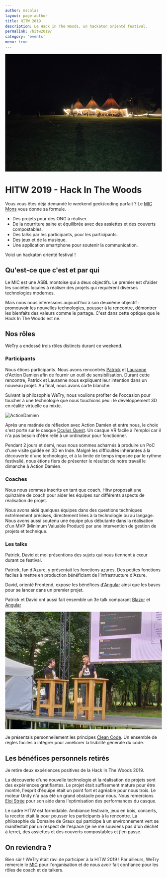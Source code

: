 ```yaml
---
author: mscolas
layout: page-author
title: HITW 2019
description: Le Hack In The Woods, un hackaton orienté festival.
permalink: /hitw2019/
category: 'events'
menu: true
---
```


![night](/images/hitw-2019/night.jpg)

# HITW 2019 - Hack In The Woods

Vous vous êtes déjà demandé le weekend geek/coding parfait ? Le [MIC Mons](https://www.mic-belgique.be/) vous donne sa formule.

* Des projets pour des ONG à réaliser.
* De la nourriture saine et équilibrée avec des assiettes et des couverts compostables.
* Des talks par les participants, pour les participants.
* Des jeux et de la musique.
* Une application smartphone pour soutenir la communication.

Voici un hackaton orienté festival !

## Qu'est-ce que c'est et par qui

Le MIC est une ASBL montoise qui a deux objectifs. Le premier est d'aider les sociétés locales à réaliser des projets qui requièrent diverses technologies modernes.

Mais nous nous intéressons aujourd'hui à son deuxième objectif : promouvoir les nouvelles technologies, pousser à la rencontre, démontrer les bienfaits des valeurs comme le partage. C'est dans cette optique que le Hack In The Woods est né.

## Nos rôles

WeTry a endossé trois rôles distincts durant ce weekend.

### Participants

Nous étions participants. Nous avons rencontrés [Patrick](https://www.linkedin.com/in/patrick-suykerbuyk-b67055185/) et [Lauranne](https://www.linkedin.com/in/lauranne-paris-antelo-492844b4/) d'Action Damien afin de fournir un outil de sensibilisation. Durant cette rencontre, Patrick et Lauranne nous expliquent leur intention dans un nouveau projet. Au final, nous avons carte blanche.

Suivant la philosophie WeTry, nous voulions profiter de l'occasion pour toucher à une technologie que nous touchions peu : le développement 3D en réalité virtuelle ou mixte.

![ActionDamien](/images/hitw-2019/action-damien.jpg)

Après une matinée de réflexion avec Action Damien et entre nous, le choix s'est porté sur le casque [Oculus Quest](https://www.oculus.com/quest/?locale=fr_FR). Un casque VR facile à l'emploi car il n'a pas besoin d'être relié à un ordinateur pour fonctionner.

Pendant 2 jours et demi, nous nous sommes acharnés à produire un PoC d'une visite guidée en 3D en Inde. Malgré les difficultés inhérantes à la découverte d'une technologie, et à la limite de temps imposée par le rythme festivalié, nous étions fiers de présenter le résultat de notre travail le dimanche à Action Damien.

### Coaches

Nous nous sommes inscrits en tant que coach. Hitw proposait une quinzaine de coach pour aider les équipes sur différents aspects de réalisation de projet.

Nous avons aidé quelques équipes dans des questions techniques extrêmement précises, directement liées à la technologie ou au langage.
Nous avons aussi soutenu une équipe plus débutante dans la réalisation d'un MVP (Minimum Valuable Product) par une intervention de gestion de projets et technique.

### Les talks

Patrick, David et moi présentions des sujets qui nous tiennent à cœur durant ce festival.

Patrick, fan d'Azure, y présentait les fonctions azures. Des petites fonctions faciles à mettre en production bénéficiant de l'infrastructure d'Azure.

David, orienté Frontend, expose les bénéfices [d'Angular](https://angular.io) ainsi que les bases pour se lancer dans un premier projet.

Patrick et David ont aussi fait ensemble un 3e talk comparant [Blazor](https://dotnet.microsoft.com/apps/aspnet/web-apps/blazor) et [Angular](https://angular.io)

![BlazorAngular](/images/hitw-2019/blazor-angular.jpg)

Je présentais personnellement les principes [Clean Code](https://www.oreilly.com/library/view/clean-code/9780136083238/). Un ensemble de règles faciles à intégrer pour améliorer la lisibilité générale du code.

## Les bénéfices personnels retirés

Je retire deux expériences positives de la Hack In The Woods 2019.

La découverte d'une nouvelle technologie et la réalisation de projets sont des expériences gratifiantes. Le projet était suffisement mature pour être montré, l'esprit d'équipe était un point fort et agréable pour nous trois. Le moteur Unity n'a pas été un grand obstacle pour nous. Nous remercions [Eloi Strée](https://www.linkedin.com/in/eloistree/?originalSubdomain=be) pour son aide dans l'optimisation des performances du casque.

Le cadre HITW est formidable. Ambiance festivale, jeux en bois, concerts, la recette était là pour pousser les participants à la rencontre. La philosophie du Domaine de Graux qui participe à un environnement vert se manifestait par un respect de l'espace (je ne me souviens pas d'un déchet à terre), des assiettes et des couverts compostables et j'en passe.

## On reviendra ?

Bien sûr ! WeTry était ravi de participer à la HITW 2019 ! Par ailleurs, WeTry remercie le [MIC](http://www.mic-belgique.be) pour l'organisation et de nous avoir fait confiance pour les rôles de coach et de talkers.
